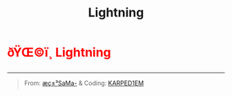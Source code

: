 ﻿---
lang: en-US
title: Lightning
prev: Escapist
next: Miner
---
# <font color=red>ðŸŒ©ï¸ <b>Lightning</b></font> <Badge text="Concealing" type="tip" vertical="middle"/>
---

> From: [æç±³SaMa-](https://space.bilibili.com/1677307793) & Coding: [KARPED1EM](https://github.com/KARPED1EM)


